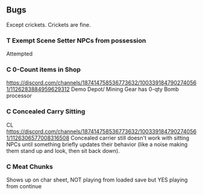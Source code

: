 ﻿##			Bugs
Except crickets. Crickets are fine.
###			T	Exempt Scene Setter NPCs from possession
Attempted
###			C	0-Count items in Shop
https://discord.com/channels/187414758536773632/1003391847902740561/1126283884959629312
Demo Depot/ Mining Gear has 0-qty Bomb processor
###			C	Concealed Carry Sitting
CL https://discord.com/channels/187414758536773632/1003391847902740561/1126306577008316508
	Concealed carrier still doesn't work with sitting NPCs until something briefly updates their behavior (like a noise making them stand up and look, then sit back down).
###			C	Meat Chunks
Shows up on char sheet, NOT playing from loaded save but YES playing from continue